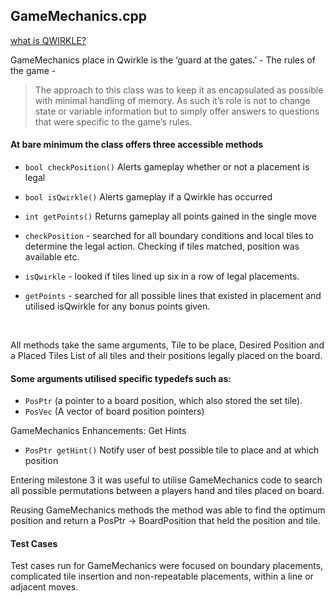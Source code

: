 ## GameMechanics.cpp

[what is QWIRKLE?](https://www.youtube.com/watch?v=Hp3IwPbZYSE)

GameMechanics place in Qwirkle is the ‘guard at the gates.’ - The rules of the game -

>The approach to this class was to keep it as encapsulated as possible with minimal handling of memory. As such it’s role is not to change state or variable information but to simply offer answers to questions that were specific to the game’s rules.

#### At bare minimum the class offers three accessible methods
* `bool checkPosition()`
Alerts gameplay whether or not a placement is legal
* `bool isQwirkle()`
Alerts gameplay if a Qwirkle has occurred
* `int getPoints()`
Returns gameplay all points gained in the single move

* `checkPosition` - searched for all boundary conditions and local tiles to determine the legal action. Checking if tiles matched, position was available etc.
* `isQwirkle` - looked if tiles lined up six in a row of legal placements.
* `getPoints` - searched for all possible lines that existed in placement and utilised isQwirkle for any bonus points given.
<br>

All methods take the same arguments, Tile to be place, Desired Position and a Placed Tiles List of all tiles and their positions legally placed on the board. 

#### Some arguments utilised specific typedefs such as:
* `PosPtr` (a pointer to a board position, which also stored the set tile). 
* `PosVec` (A vector of board position pointers)


GameMechanics Enhancements: Get Hints

* `PosPtr getHint()` Notify user of best possible tile to place and at which position

Entering milestone 3 it was useful to utilise GameMechanics code to search all possible permutations between a players hand and tiles placed on board. 

Reusing GameMechanics methods the method was able to find the optimum position and return a PosPtr → BoardPosition that held the position and tile.

#### Test Cases

Test cases run for GameMechanics were focused on boundary placements, complicated tile insertion and non-repeatable placements, within a line or adjacent moves.
